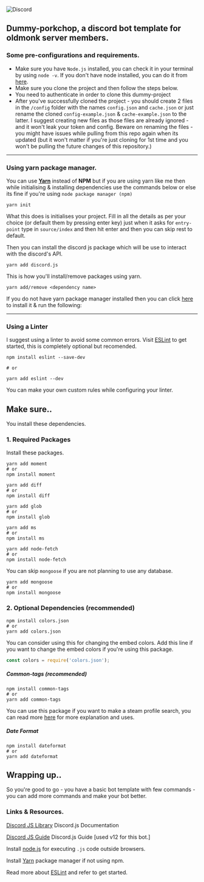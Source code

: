 
![Discord](https://img.shields.io/discord/679355127731191809?color=dark-green&label=oldmonk&logo=discord&logoColor=white&style=flat-square)

## Dummy-porkchop, a discord bot template for oldmonk server members.

### Some pre-configurations and requirements.
* Make sure you have `Node.js` installed, you can check it in your terminal by using `node -v`. If you don't have node installed, you can do it from [here](https://nodejs.org/en/).
* Make sure you clone the project and then follow the steps below.
* You need to authenticate in order to clone this dummy-project
* After you've successfully cloned the project - you should create 2 files in the `/config` folder with the names `config.json` and `cache.json` or just rename the cloned `config-example.json` & `cache-example.json` to the latter. I suggest creating new files as those files are already ignored - and it won't leak your token and config. Beware on renaming the files - you might have issues while pulling from this repo again when its updated (but it won't matter if you're just cloning for 1st time and you won't be pulling the future changes of this repository.)
---
### Using yarn package manager.
You can use **[Yarn](https://yarnpkg.com/)** instead of **NPM** but if you are using yarn like me then while initialising & installing dependencies use the commands below or else its fine if you're using `node package manager (npm)`
```
yarn init
```
What this does is initialises your project.
Fill in all the details as per your choice (or default them by pressing enter key) just when it asks for `entry-point` type in `source/index` and then hit enter and then you can skip rest to default.

Then you can install the discord js package which will be use to interact with the discord's API.
```
yarn add discord.js
```

This is how you'll install/remove packages using yarn.
```
yarn add/remove <dependency name>
```
If you do not have yarn package manager installed then you can click [here](https://yarnpkg.com/) to install it & run the following:

---
### Using a Linter
I suggest using a linter to avoid some common errors.
Visit [ESLint](https://eslint.org/docs/user-guide/getting-started) to get started, this is completely optional but recomended.
```
npm install eslint --save-dev

# or

yarn add eslint --dev
```
You can make your own custom rules while configuring your linter.

## Make sure..

You install these dependencies.

### 1. Required Packages
Install these packages.
```
yarn add moment
# or 
npm install moment
```
```
yarn add diff
# or 
npm install diff
```
```
yarn add glob
# or 
npm install glob
```
```
yarn add ms
# or 
npm install ms
```
```
yarn add node-fetch
# or 
npm install node-fetch
```
You can skip `mongoose` if you are not planning to use any database.
```
yarn add mongoose
# or 
npm install mongoose
```
### 2. Optional Dependencies (recommended)



```
npm install colors.json
# or
yarn add colors.json
```

You can consider using this for changing the embed colors. Add this line if you want to change the embed colors if you're using this package.
```js
const colors = require('colors.json');
```

##### Common-tags (recommended)
```
npm install common-tags
# or 
yarn add common-tags
```
You can use this package if you want to make a steam profile search, you can read more [here](https://discordjs.guide/miscellaneous/useful-packages.html#common-tags) for more explanation and uses.

##### Date Format
```
npm install dateformat
# or 
yarn add dateformat
```
## Wrapping up..
So you're good to go - you have a basic bot template with few commands - you can add more commands and make your bot better.

### Links & Resources.

[Discord JS Library](https://discord.js.org/) Discord.js Documentation

[Discord JS Guide](https://discordjs.guide/) Discord.js Guide [used v12 for this bot.]

Install [node.js](https://nodejs.org/en/) for executing `.js` code outside browsers.

Install [Yarn](https://yarnpkg.com/) package manager if not using npm.

Read more about [ESLint](https://eslint.org/docs/user-guide/getting-started) and refer to get started.